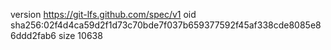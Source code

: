 version https://git-lfs.github.com/spec/v1
oid sha256:02f4d4ca59d2f1d73c70bde7f037b659377592f45af338cde8085e86ddd2fab6
size 10638
